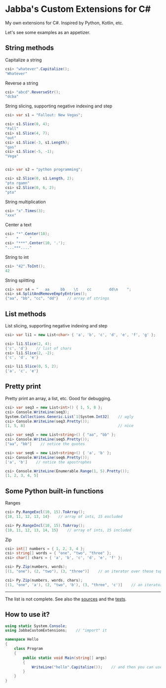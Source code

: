 Jabba's Custom Extensions for C#
================================

My own extensions for C#. Inspired by Python, Kotlin, etc.

Let's see some examples as an appetizer.

String methods
--------------

Capitalize a string

```cs
csi> "whatever".Capitalize();
"Whatever"
```

Reverse a string

```cs
csi> "abcd".ReverseStr();
"dcba"
```

String slicing, supporting negative indexing and step

```cs
csi> var s1 = "Fallout: New Vegas";

csi> s1.Slice(0, 4);
"Fall"
csi> s1.Slice(4, 7);
"out"
csi> s1.Slice(-3, s1.Length);
"gas"
csi> s1.Slice(-5, -1);
"Vega"


csi> var s2 = "python programming";

csi> s2.Slice(0, s1.Length, 2);
"pto rgamn"
csi> s2.Slice(0, 6, 2);
"pto"
```

String multiplication

```cs
csi> "x".Times(3);
"xxx"
```

Center a text

```cs
csi> "*".Center(10);
"    *     "
csi> "***".Center(10, '.');
"...***...."
```

String to int

```cs
csi> "42".ToInt();
42
```

String splitting

```cs
csi> var s4 = "   aa     bb    \t    cc        dd\n    ";
csi> s4.SplitAndRemoveEmptyEntries();
{"aa", "bb", "cc", "dd"}    // array of strings
```

List methods
------------

List slicing, supporting negative indexing and step

```cs
csi> var li1 = new List<char> { 'a', 'b', 'c', 'd', 'e', 'f', 'g' };

csi> li1.Slice(2, 4);
{'c', 'd'}    // list of chars
csi> li1.Slice(2, -2);
{'c', 'd', 'e'}

csi> li1.Slice(0, 5, 2);
{'a', 'c', 'e'}
```

Pretty print
------------

Pretty print an array, a list, etc. Good for debugging.

```cs
csi> var seq3 = new List<int>() { 1, 5, 8 };
csi> Console.WriteLine(seq3);
System.Collections.Generic.List`1[System.Int32]    // ugly
csi> Console.WriteLine(seq3.Pretty());
[1, 5, 8]                                          // nice

csi> var seq5 = new List<string>() { "aa", "bb" };
csi> Console.WriteLine(seq5.Pretty());
["aa", "bb"]    // notice the quotes

csi> var seq6 = new List<string>() { 'a', 'b' };
csi> Console.WriteLine(seq6.Pretty());
['a', 'b']    // notice the apostrophes

csi> Console.WriteLine(Enumerable.Range(1, 5).Pretty());
[1, 2, 3, 4, 5]
```

Some Python built-in functions
------------------------------

Ranges

```cs
csi> Py.RangeExcl(10, 15).ToArray();
{10, 11, 12, 13, 14}    // array of ints, 15 excluded

csi> Py.RangeIncl(10, 15).ToArray();
{10, 11, 12, 13, 14, 15}    // array of ints, 15 included
```

Zip

```cs
csi> int[] numbers = { 1, 2, 3, 4 };
csi> string[] words = { "one", "two", "three" };
csi> char[] chars = { 'a', 'b', 'c', 'd', 'e', 'f' };

csi> Py.Zip(numbers, words);
[(1, "one"), (2, "two"), (3, "three")]    // an iterator over these tuples

csi> Py.Zip(numbers, words, chars);
[(1, "one", 'a'), (2, "two", 'b'), (3, "three", 'c')]    // an iterator over these tuples
```

----------

The list is not complete. See also the [sources](JabbaCustomExtensions) and the [tests](JabbaCustomExtensionsTest).

How to use it?
--------------

```cs
using static System.Console;
using JabbaCustomExtensions;    // "import" it

namespace Hello
{
    class Program
    {
        public static void Main(string[] args)
        {
            WriteLine("hello".Capitalize());    // and then you can use it
        }
    }
}
```
